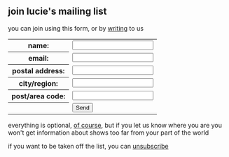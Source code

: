 ## join lucie's mailing list

you can join using this form, or by [writing][8] to us

  [8]: ?p=contact

<form method="post" action="http://formmail.dreamhost.com/cgi-bin/formmail.cgi">
<p>
<input type="hidden" name="recipient" value="&#108;&#117;&#99;&#105;&#101;&#64;&#108;&#117;&#99;&#105;&#101;&#116;&#104;&#111;&#114;&#110;&#101;&#46;&#99;&#111;&#109;" />
<input type="hidden" name="subject" value="mailing list request" />
<input type="hidden" name="redirect" value="http://www.luciethorne.com/forms/thanks/" />
</p>
<table>
<tr><th>name:</th><td><input type="text" name="realname" /></td></tr>
<tr><th>email:</th><td><input type="text" name="email" /></td></tr>
<tr><th>postal address:</th><td><input type="text" name="address" /></td></tr>
<tr><th>city/region:</th><td><input type="text" name="city" /></td></tr>
<tr><th>post/area code:</th><td><input type="text" name="postcode" /></td></tr>
<tr><th></th><td><input class="send" type="submit" value="Send" /></td></tr>
</table>
</form>

everything is optional, [of course][9], but if you let us know where
you are you won't get information about shows too far from your part
of the world

  [9]: ?p=forms/privacy

if you want to be taken off the list, you can [unsubscribe][10]

  [10]: ?p=forms/unsubscribe
